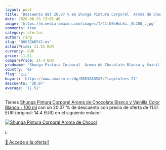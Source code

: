 ```yaml
---
layout: post
title: 'Descuento del 20.07 % en Shunga Pintura Corporal  Aroma de Chocol'
date: 2020-06-29 13:01:46
image: 'https://m.media-amazon.com/images/I/41lQ0sHuLkL._SL200_.jpg'
comments: true
category: ofertas
author: ring
slug: 'B003ZAB5XS-es'
actualPrice: 11.51 EUR
currency: EUR
price: 11.51
comparePrice: 14.4 EUR
prodname: 'Shunga Pintura Corporal  Aroma de Chocolate Blanco y Vainilla  Color Blanco - 100 ml'
country: 'es'
flag: '🇪🇸'
buyurl: 'https://www.amazon.es/dp/B003ZAB5XS/?tag=tolees-21'
descuento: '20.07'
average: '11.51'
---
```


Tienes [Shunga Pintura Corporal  Aroma de Chocolate Blanco y Vainilla  Color Blanco - 100 ml](https://www.amazon.es/dp/B003ZAB5XS/?tag=tolees-21) con un 20.07 % de descuento con precio de oferta de 11.51 EUR (original: 14.4 EUR) en el siguiente enlace!

[![Shunga Pintura Corporal  Aroma de Chocol](https://m.media-amazon.com/images/I/41lQ0sHuLkL._SL200_.jpg)](https://www.amazon.es/dp/B003ZAB5XS/?tag=tolees-21)

ℹ️:


[🛒 Accede a la oferta!!](https://www.amazon.es/dp/B003ZAB5XS/?tag=tolees-21)
